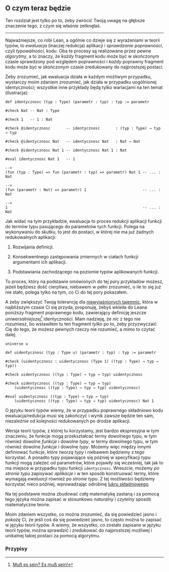## O czym teraz będzie

Ten rozdział jest tylko po to, żeby zwrócić Twoją uwagę na głębsze znaczenie tego, z czym się
właśnie zetknęłaś.

<hr>

Najważniejsze, co robi Lean, a ogólnie co dzieje się z wyrażeniami w teorii typów, to *ewaluacja*
(inaczej redukcja) aplikacji i *sprawdzanie poprawności*, czyli *typowalności*, kodu. Oba te procesy
są realizowane przez pewne *algorytmy*, a to znaczy, że *każdy* fragment kodu może być w skończonym
czasie sprawdzony pod względem poprawności i *każdy* poprawny fragment kodu może być w skończonym
czasie zredukowany do najprostszej postaci.

Żeby zrozumieć, jak ewaluacja działa w każdym możliwym przypadku, wystarczy moim zdaniem zrozumieć,
jak działa w przypadku uogólnionej identyczności; wszystkie inne przykłady będą tylko wariacjami na
ten temat (ilustracja):

```lean
def identycznosc (typ : Type) (parametr : typ) : typ := parametr

#check Nat -- Nat : Type

#check 1   -- 1 : Nat

#check @identycznosc       -- identycznosc       : (typ : Type) → typ → typ

#check @identycznosc Nat   -- identycznosc Nat   : Nat → Nat

#check @identycznosc Nat 1 -- identycznosc Nat 1 : Nat

#eval identycznosc Nat 1   -- 1

-->
(fun (typ : Type) => fun (parametr : typ) => parametr) Nat 1 -- ... : Nat

-->
(fun (parametr : Nat) => parametr) 1                         -- ... : Nat

-->
1                                                            -- ... : Nat
```

Jak widać na tym przykładzie, ewaluacja to proces redukcji aplikacji funkcji do termów typu
pasującego do parametrów tych funkcji. Polega na wykonywaniu do skutku, to jest do postaci, w której
nie ma już żadnych redukowalnych aplikacji:

1. Rozwijania definicji.

2. Konsekwentnego zastępowania zmiennych w ciałach funkcji argumentami ich aplikacji.

3. Podstawiania zachodzącego na poziomie typów aplikowanych funkcji.

To proces, który na podstawie omówionych do tej pory przykładów możesz, jeżeli będziesz dość
cierpliwa, niebawem w pełni zrozumieć, o ile to się już nie stało, polega tylko na tym, co Ci do tej
pory pokazałem.

A żeby zwiększyć Twoją tolerancję dla [niewyjaśnionych
tajemnic](https://en.wikipedia.org/wiki/Unsolved_Mysteries), która w najbliższym czasie Ci się
przyda, proponuję, żebyś wkleiła do Leana poniższy fragment poprawnego kodu, zawierający definicję
jeszcze *uniwersalniejszej*[^1] identyczności. Mam nadzieję, że *nic* z tego nie rozumiesz, bo
wstawiłem tu ten fragment *tylko* po to, żeby przyzwyczaić Cię do tego, że możesz pewnych rzeczy nie
rozumieć, a mimo to czytać dalej.

```lean
universe u

def uidentycznosc (typ : Type u) (parametr : typ) : typ := parametr

#check (uidentycznosc : uidentycznosc (Type 1) ((typ : Type) → typ → typ))

#check uidentycznosc ((typ : Type) → typ → typ) uidentycznosc

#check uidentycznosc ((typ : Type) → typ → typ)
    (uidentycznosc ((typ : Type) → typ → typ) uidentycznosc)

#eval uidentycznosc ((typ : Type) → typ → typ)
    (uidentycznosc ((typ : Type) → typ → typ) uidentycznosc) Nat 1
```

O języku teorii typów wiemy, że w przypadku poprawnego składniowo kodu ewaluacja/redukcja musi się
zakończyć i wynik zawsze będzie ten sam, niezależnie od kolejności redukowanych po drodze aplikacji.

Wersja teorii typów, z której tu korzystamy, jest bardzo ekspresyjna w tym znaczeniu, że funkcje
mogą przekształcać termy dowolnego typu, w tym również dowolne *funkcje* i dowolne *typy*, w termy
dowolnego typu, w tym również dowolne *funkcje* i dowolne *typy*. Możemy więc między innymi
definiować funkcje, które *tworzą typy* i niebawem będziemy z tego korzystać. A ponadto typy
pojawiające się później w specyfikacji typu funkcji mogą zależeć od parametrów, które pojawiły się
wcześniej, tak jak to ma miejsce w przypadku typu funkcji `identycznosc`. Wreszcie, możemy *po
stronie typu* zapisywać *aplikacje* i w ten sposób konstruować termy, które wymagają *ewaluacji*
również *po stronie typu*. Z tej możliwości będziemy korzystać nieco później, wprowadzając odrobinę
[lukru składniowego](https://pl.wikipedia.org/wiki/Lukier_sk%C5%82adniowy).

Na tej podstawie można zbudować *całą* matematykę zastaną i za pomocą tego języka można zapisać w
stosunkowo *naturalny* i *czytelny* sposób matematyczne teorie.

Moim zdaniem wszystko, co można zrozumieć, da się powiedzieć jasno i *pokażę* Ci, że jeśli coś da
się powiedzieć jasno, to często można to zapisać w języku teorii typów. A wiemy, że wszystko, co
zostało zapisane w języku teorii typów, można sprawdzić i zredukować do najprostszej możliwej i
unikalnej takiej postaci za pomocą algorytmu.

### Przypisy

[^1]: [Muß es sein? Es muß sein!](https://en.wikipedia.org/wiki/String_Quartet_No._16_(Beethoven))
